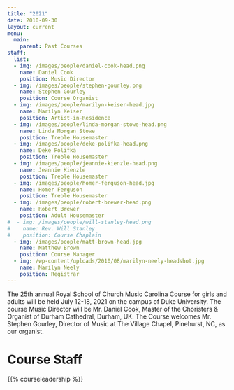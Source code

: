 ```yaml
---
title: "2021"
date: 2010-09-30
layout: current
menu:
  main:
    parent: Past Courses
staff:
  list:
  - img: /images/people/daniel-cook-head.png
    name: Daniel Cook
    position: Music Director
  - img: /images/people/stephen-gourley.png
    name: Stephen Gourley
    position: Course Organist
  - img: /images/people/marilyn-keiser-head.jpg
    name: Marilyn Keiser
    position: Artist-in-Residence
  - img: /images/people/linda-morgan-stowe-head.png
    name: Linda Morgan Stowe
    position: Treble Housemaster
  - img: /images/people/deke-polifka-head.png
    name: Deke Polifka
    position: Treble Housemaster
  - img: /images/people/jeannie-kienzle-head.png
    name: Jeannie Kienzle
    position: Treble Housemaster
  - img: /images/people/homer-ferguson-head.jpg
    name: Homer Ferguson
    position: Treble Housemaster
  - img: /images/people/robert-brewer-head.png
    name: Robert Brewer
    position: Adult Housemaster
#  - img: /images/people/will-stanley-head.png
#    name: Rev. Will Stanley
#    position: Course Chaplain
  - img: /images/people/matt-brown-head.jpg
    name: Matthew Brown
    position: Course Manager
  - img: /wp-content/uploads/2010/08/marilyn-neely-headshot.jpg
    name: Marilyn Neely
    position: Registrar
---
```


The 25th annual Royal School of Church Music Carolina Course for girls and
adults will be held July 12-18, 2021 on the campus of Duke University.  The
course Music Director will be Mr. Daniel Cook, Master of the Choristers &
Organist of Durham Cathedral, Durham, UK.  The Course welcomes Mr. Stephen
Gourley, Director of Music at The Village Chapel, Pinehurst, NC, as our
organist.

# Course Staff

{{% courseleadership %}}

